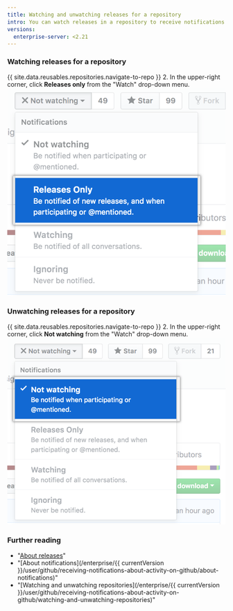 ```yaml
---
title: Watching and unwatching releases for a repository
intro: You can watch releases in a repository to receive notifications when a new release is published without receiving notifications about other updates to the repository. You can also unwatch releases if you no longer want to receive notifications for new releases in a repository.
versions:
  enterprise-server: <2.21
---
```


### Watching releases for a repository

{{ site.data.reusables.repositories.navigate-to-repo }}
2. In the upper-right corner, click **Releases only** from the "Watch" drop-down menu.
   ![Watch options in a drop-down menu for releases](/assets/images/help/notifications/watch-releases.png)

### Unwatching releases for a repository

{{ site.data.reusables.repositories.navigate-to-repo }}
2. In the upper-right corner, click **Not watching** from the "Watch" drop-down menu.
   ![Watch options in a drop-down menu for releases](/assets/images/help/notifications/unwatch-repository.png)

### Further reading

- "[About releases](/articles/about-releases)"
- "[About notifications](/enterprise/{{ currentVersion }}/user/github/receiving-notifications-about-activity-on-github/about-notifications)"
- "[Watching and unwatching repositories](/enterprise/{{ currentVersion }}/user/github/receiving-notifications-about-activity-on-github/watching-and-unwatching-repositories)"

